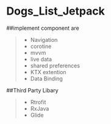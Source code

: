 # Dogs_List_Jetpack

##implement component are
>* Navigation
>* corotine
>* mvvm
>* live data
>* shared preferences
>* KTX extention
>* Data Binding

##Third Party Libary
>* Rtrofit
>* RxJava
>* Glide
